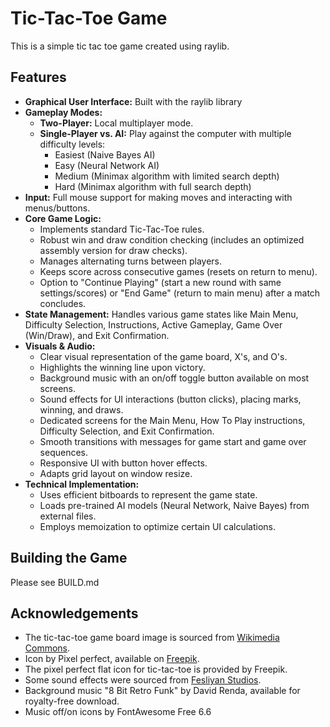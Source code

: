 # Tic-Tac-Toe Game

This is a simple tic tac toe game created using raylib.

## Features

* **Graphical User Interface:** Built with the raylib library
* **Gameplay Modes:**
    * **Two-Player:** Local multiplayer mode.
    * **Single-Player vs. AI:** Play against the computer with multiple difficulty levels:
        * Easiest (Naive Bayes AI)
        * Easy (Neural Network AI)
        * Medium (Minimax algorithm with limited search depth)
        * Hard (Minimax algorithm with full search depth)
* **Input:** Full mouse support for making moves and interacting with menus/buttons.
* **Core Game Logic:**
    * Implements standard Tic-Tac-Toe rules.
    * Robust win and draw condition checking (includes an optimized assembly version for draw checks).
    * Manages alternating turns between players.
    * Keeps score across consecutive games (resets on return to menu).
    * Option to "Continue Playing" (start a new round with same settings/scores) or "End Game" (return to main menu) after a match concludes.
* **State Management:** Handles various game states like Main Menu, Difficulty Selection, Instructions, Active Gameplay, Game Over (Win/Draw), and Exit Confirmation.
* **Visuals & Audio:**
    * Clear visual representation of the game board, X's, and O's.
    * Highlights the winning line upon victory.
    * Background music with an on/off toggle button available on most screens.
    * Sound effects for UI interactions (button clicks), placing marks, winning, and draws.
    * Dedicated screens for the Main Menu, How To Play instructions, Difficulty Selection, and Exit Confirmation.
    * Smooth transitions with messages for game start and game over sequences.
    * Responsive UI with button hover effects.
    * Adapts grid layout on window resize.
* **Technical Implementation:**
    * Uses efficient bitboards to represent the game state.
    * Loads pre-trained AI models (Neural Network, Naive Bayes) from external files.
    * Employs memoization to optimize certain UI calculations.


## Building the Game

Please see BUILD.md

## Acknowledgements

- The tic-tac-toe game board image is sourced from [Wikimedia Commons](https://commons.wikimedia.org/wiki/File:Tic-tac-toe-game-1.svg).
- Icon by Pixel perfect, available on [Freepik](https://www.freepik.com/icon/tic-tac-toe_2911080).
- The pixel perfect flat icon for tic-tac-toe is provided by Freepik.
- Some sound effects were sourced from [Fesliyan Studios](https://www.fesliyanstudios.com).
- Background music "8 Bit Retro Funk" by David Renda, available for royalty-free download.
- Music off/on icons by FontAwesome Free 6.6